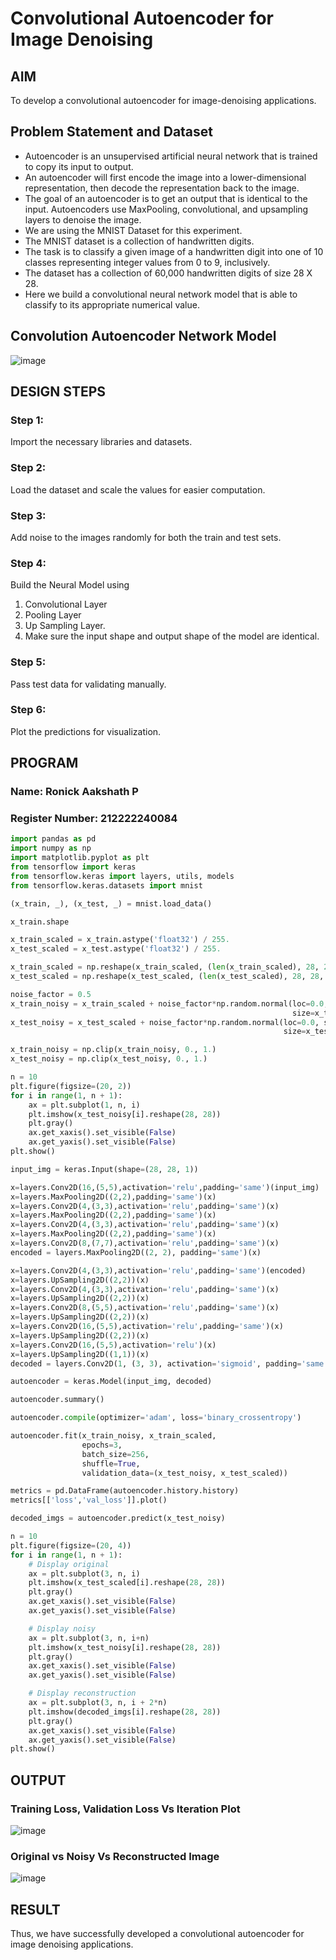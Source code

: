 # Convolutional Autoencoder for Image Denoising
## AIM
To develop a convolutional autoencoder for image-denoising applications.

## Problem Statement and Dataset
- Autoencoder is an unsupervised artificial neural network that is trained to copy its input to output.
- An autoencoder will first encode the image into a lower-dimensional representation, then decode the representation back to the image.
- The goal of an autoencoder is to get an output that is identical to the input. Autoencoders use MaxPooling, convolutional, and upsampling layers to denoise the image.
- We are using the MNIST Dataset for this experiment.
- The MNIST dataset is a collection of handwritten digits.
- The task is to classify a given image of a handwritten digit into one of 10 classes representing integer values from 0 to 9, inclusively.
- The dataset has a collection of 60,000 handwritten digits of size 28 X 28.
- Here we build a convolutional neural network model that is able to classify to its appropriate numerical value.

## Convolution Autoencoder Network Model
![image](https://github.com/Ronick2005/convolutional-denoising-autoencoder/assets/83219341/f0cccca7-8dad-4d07-b89b-4f4bb285f394)

## DESIGN STEPS
### Step 1:
Import the necessary libraries and datasets.
### Step 2:
Load the dataset and scale the values for easier computation.
### Step 3:
Add noise to the images randomly for both the train and test sets.
### Step 4: 
Build the Neural Model using
1. Convolutional Layer
2. Pooling Layer
3. Up Sampling Layer.
4. Make sure the input shape and output shape of the model are identical.
### Step 5: 
Pass test data for validating manually.
### Step 6: 
Plot the predictions for visualization.

## PROGRAM
### Name: Ronick Aakshath P
### Register Number: 212222240084
```python
import pandas as pd
import numpy as np
import matplotlib.pyplot as plt
from tensorflow import keras
from tensorflow.keras import layers, utils, models
from tensorflow.keras.datasets import mnist

(x_train, _), (x_test, _) = mnist.load_data()

x_train.shape

x_train_scaled = x_train.astype('float32') / 255.
x_test_scaled = x_test.astype('float32') / 255.

x_train_scaled = np.reshape(x_train_scaled, (len(x_train_scaled), 28, 28, 1))
x_test_scaled = np.reshape(x_test_scaled, (len(x_test_scaled), 28, 28, 1))

noise_factor = 0.5
x_train_noisy = x_train_scaled + noise_factor*np.random.normal(loc=0.0, scale=1.0,
                                                               size=x_train_scaled.shape)
x_test_noisy = x_test_scaled + noise_factor*np.random.normal(loc=0.0, scale=1.0,
                                                             size=x_test_scaled.shape)

x_train_noisy = np.clip(x_train_noisy, 0., 1.)
x_test_noisy = np.clip(x_test_noisy, 0., 1.)

n = 10
plt.figure(figsize=(20, 2))
for i in range(1, n + 1):
    ax = plt.subplot(1, n, i)
    plt.imshow(x_test_noisy[i].reshape(28, 28))
    plt.gray()
    ax.get_xaxis().set_visible(False)
    ax.get_yaxis().set_visible(False)
plt.show()

input_img = keras.Input(shape=(28, 28, 1))

x=layers.Conv2D(16,(5,5),activation='relu',padding='same')(input_img)
x=layers.MaxPooling2D((2,2),padding='same')(x)
x=layers.Conv2D(4,(3,3),activation='relu',padding='same')(x)
x=layers.MaxPooling2D((2,2),padding='same')(x)
x=layers.Conv2D(4,(3,3),activation='relu',padding='same')(x)
x=layers.MaxPooling2D((2,2),padding='same')(x)
x=layers.Conv2D(8,(7,7),activation='relu',padding='same')(x)
encoded = layers.MaxPooling2D((2, 2), padding='same')(x)

x=layers.Conv2D(4,(3,3),activation='relu',padding='same')(encoded)
x=layers.UpSampling2D((2,2))(x)
x=layers.Conv2D(4,(3,3),activation='relu',padding='same')(x)
x=layers.UpSampling2D((2,2))(x)
x=layers.Conv2D(8,(5,5),activation='relu',padding='same')(x)
x=layers.UpSampling2D((2,2))(x)
x=layers.Conv2D(16,(5,5),activation='relu',padding='same')(x)
x=layers.UpSampling2D((2,2))(x)
x=layers.Conv2D(16,(5,5),activation='relu')(x)
x=layers.UpSampling2D((1,1))(x)
decoded = layers.Conv2D(1, (3, 3), activation='sigmoid', padding='same')(x)

autoencoder = keras.Model(input_img, decoded)

autoencoder.summary()

autoencoder.compile(optimizer='adam', loss='binary_crossentropy')

autoencoder.fit(x_train_noisy, x_train_scaled,
                epochs=3,
                batch_size=256,
                shuffle=True,
                validation_data=(x_test_noisy, x_test_scaled))

metrics = pd.DataFrame(autoencoder.history.history)
metrics[['loss','val_loss']].plot()

decoded_imgs = autoencoder.predict(x_test_noisy)

n = 10
plt.figure(figsize=(20, 4))
for i in range(1, n + 1):
    # Display original
    ax = plt.subplot(3, n, i)
    plt.imshow(x_test_scaled[i].reshape(28, 28))
    plt.gray()
    ax.get_xaxis().set_visible(False)
    ax.get_yaxis().set_visible(False)

    # Display noisy
    ax = plt.subplot(3, n, i+n)
    plt.imshow(x_test_noisy[i].reshape(28, 28))
    plt.gray()
    ax.get_xaxis().set_visible(False)
    ax.get_yaxis().set_visible(False)    

    # Display reconstruction
    ax = plt.subplot(3, n, i + 2*n)
    plt.imshow(decoded_imgs[i].reshape(28, 28))
    plt.gray()
    ax.get_xaxis().set_visible(False)
    ax.get_yaxis().set_visible(False)
plt.show()
```

## OUTPUT
### Training Loss, Validation Loss Vs Iteration Plot
![image](https://github.com/Ronick2005/convolutional-denoising-autoencoder/assets/83219341/d582c11b-8dcb-4c1e-a1a9-46531730aee5)

### Original vs Noisy Vs Reconstructed Image
![image](https://github.com/Ronick2005/convolutional-denoising-autoencoder/assets/83219341/efe673c7-7995-458a-b903-846f188a3601)

## RESULT
Thus, we have successfully developed a convolutional autoencoder for image denoising applications.
